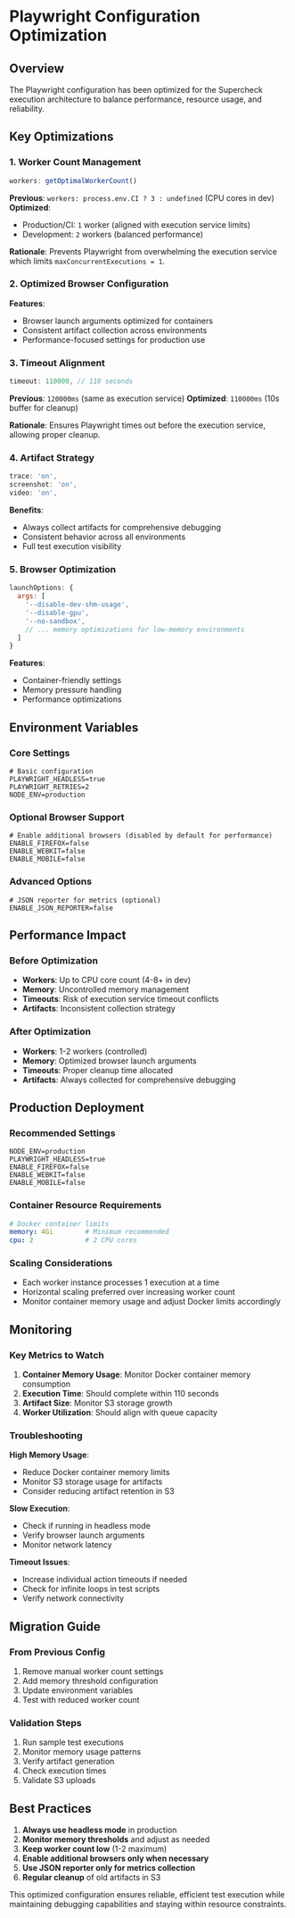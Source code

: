 # Playwright Configuration Optimization

## Overview
The Playwright configuration has been optimized for the Supercheck execution architecture to balance performance, resource usage, and reliability.

## Key Optimizations

### 1. Worker Count Management
```javascript
workers: getOptimalWorkerCount()
```

**Previous**: `workers: process.env.CI ? 3 : undefined` (CPU cores in dev)
**Optimized**: 
- Production/CI: `1` worker (aligned with execution service limits)
- Development: `2` workers (balanced performance)

**Rationale**: Prevents Playwright from overwhelming the execution service which limits `maxConcurrentExecutions = 1`.

### 2. Optimized Browser Configuration
**Features**:
- Browser launch arguments optimized for containers
- Consistent artifact collection across environments
- Performance-focused settings for production use

### 3. Timeout Alignment
```javascript
timeout: 110000, // 110 seconds
```

**Previous**: `120000ms` (same as execution service)
**Optimized**: `110000ms` (10s buffer for cleanup)

**Rationale**: Ensures Playwright times out before the execution service, allowing proper cleanup.

### 4. Artifact Strategy
```javascript
trace: 'on',
screenshot: 'on',
video: 'on',
```

**Benefits**:
- Always collect artifacts for comprehensive debugging
- Consistent behavior across all environments
- Full test execution visibility

### 5. Browser Optimization
```javascript
launchOptions: {
  args: [
    '--disable-dev-shm-usage',
    '--disable-gpu',
    '--no-sandbox',
    // ... memory optimizations for low-memory environments
  ]
}
```

**Features**:
- Container-friendly settings
- Memory pressure handling
- Performance optimizations

## Environment Variables

### Core Settings
```env
# Basic configuration
PLAYWRIGHT_HEADLESS=true
PLAYWRIGHT_RETRIES=2
NODE_ENV=production
```

### Optional Browser Support
```env
# Enable additional browsers (disabled by default for performance)
ENABLE_FIREFOX=false
ENABLE_WEBKIT=false
ENABLE_MOBILE=false
```

### Advanced Options
```env
# JSON reporter for metrics (optional)
ENABLE_JSON_REPORTER=false
```

## Performance Impact

### Before Optimization
- **Workers**: Up to CPU core count (4-8+ in dev)
- **Memory**: Uncontrolled memory management
- **Timeouts**: Risk of execution service timeout conflicts
- **Artifacts**: Inconsistent collection strategy

### After Optimization
- **Workers**: 1-2 workers (controlled)
- **Memory**: Optimized browser launch arguments
- **Timeouts**: Proper cleanup time allocated
- **Artifacts**: Always collected for comprehensive debugging

## Production Deployment

### Recommended Settings
```env
NODE_ENV=production
PLAYWRIGHT_HEADLESS=true
ENABLE_FIREFOX=false
ENABLE_WEBKIT=false
ENABLE_MOBILE=false
```

### Container Resource Requirements
```yaml
# Docker container limits
memory: 4Gi        # Minimum recommended
cpu: 2             # 2 CPU cores
```

### Scaling Considerations
- Each worker instance processes 1 execution at a time
- Horizontal scaling preferred over increasing worker count
- Monitor container memory usage and adjust Docker limits accordingly

## Monitoring

### Key Metrics to Watch
1. **Container Memory Usage**: Monitor Docker container memory consumption
2. **Execution Time**: Should complete within 110 seconds
3. **Artifact Size**: Monitor S3 storage growth
4. **Worker Utilization**: Should align with queue capacity

### Troubleshooting

**High Memory Usage**:
- Reduce Docker container memory limits
- Monitor S3 storage usage for artifacts
- Consider reducing artifact retention in S3

**Slow Execution**:
- Check if running in headless mode
- Verify browser launch arguments
- Monitor network latency

**Timeout Issues**:
- Increase individual action timeouts if needed
- Check for infinite loops in test scripts
- Verify network connectivity

## Migration Guide

### From Previous Config
1. Remove manual worker count settings
2. Add memory threshold configuration
3. Update environment variables
4. Test with reduced worker count

### Validation Steps
1. Run sample test executions
2. Monitor memory usage patterns
3. Verify artifact generation
4. Check execution times
5. Validate S3 uploads

## Best Practices

1. **Always use headless mode** in production
2. **Monitor memory thresholds** and adjust as needed
3. **Keep worker count low** (1-2 maximum)
4. **Enable additional browsers only when necessary**
5. **Use JSON reporter only for metrics collection**
6. **Regular cleanup** of old artifacts in S3

This optimized configuration ensures reliable, efficient test execution while maintaining debugging capabilities and staying within resource constraints.
